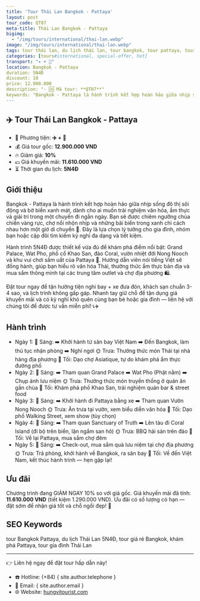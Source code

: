 ```yaml
---
title: 'Tour Thái Lan Bangkok - Pattaya'
layout: post
tour_code: QT07
meta-title: Thái Lan Bangkok - Pattaya
bigimg:
  - "/img/tours/international/thai-lan.webp"
image: "/img/tours/international/thai-lan.webp"
tags: tour thái lan, du lịch thái lan, tour bangkok, tour pattaya, tour quốc tế
categories: [tours#international, special-offer, hot]
transport: "✈️ + 🚌"
location: Bangkok - Pattaya
duration: 5N4Đ
discount: 10
price: 12.900.000
description: "- 🆔 Mã tour: **QT07**"
keywords: "Bangkok - Pattaya là hành trình kết hợp hoàn hảo giữa nhịp sống đô thị sôi động và bờ biển xanh mát, dành cho ai muốn trải nghiệm văn hóa, ẩm thực và giải trí trong một chuyến đi ngắn ngày. Bạn sẽ được chiêm ngưỡng chùa chiền vàng rực, chợ nổi nhộn nhịp và những bãi biển trong xanh chỉ cách nhau hơn một giờ di chuyển 🚤. Đây là lựa chọn lý tưởng cho gia đình, nhóm bạn hoặc cặp đôi tìm kiếm kỳ nghỉ đa dạng và tiết kiệm."
---
```


## ✈️ Tour Thái Lan Bangkok - Pattaya

- 🚗 Phương tiện: **✈️ + 🚌**
- 💰 Giá tour gốc: **12.900.000 VND**
- 🔥 Giảm giá: **10%**
- 💵 Giá khuyến mãi: **11.610.000 VND**
- ⏳ Thời gian du lịch: **5N4Đ**

## Giới thiệu
Bangkok - Pattaya là hành trình kết hợp hoàn hảo giữa nhịp sống đô thị sôi động và bờ biển xanh mát, dành cho ai muốn trải nghiệm văn hóa, ẩm thực và giải trí trong một chuyến đi ngắn ngày. Bạn sẽ được chiêm ngưỡng chùa chiền vàng rực, chợ nổi nhộn nhịp và những bãi biển trong xanh chỉ cách nhau hơn một giờ di chuyển 🚤. Đây là lựa chọn lý tưởng cho gia đình, nhóm bạn hoặc cặp đôi tìm kiếm kỳ nghỉ đa dạng và tiết kiệm.

Hành trình 5N4Đ được thiết kế vừa đủ để khám phá điểm nổi bật: Grand Palace, Wat Pho, phố cổ Khao San, đảo Coral, vườn nhiệt đới Nong Nooch và khu vui chơi sầm uất của Pattaya 🌴. Hướng dẫn viên nói tiếng Việt sẽ đồng hành, giúp bạn hiểu rõ văn hóa Thái, thưởng thức ẩm thực bản địa và mua sắm thông minh tại các trung tâm outlet và chợ địa phương 🛍️.

Đặt tour ngay để tận hưởng tiện nghi bay + xe đưa đón, khách sạn chuẩn 3-4 sao, và lịch trình không gấp gáp. Nhanh tay giữ chỗ để tận dụng giá khuyến mãi và có kỳ nghỉ khó quên cùng bạn bè hoặc gia đình — liên hệ với chúng tôi để được tư vấn miễn phí! 📞✈️

## Hành trình
- Ngày 1:
  🌅 Sáng: ➡️ Khởi hành từ sân bay Việt Nam ➡️ Đến Bangkok, làm thủ tục nhận phòng ➡️ Nghỉ ngơi
  🌞 Trưa: Thưởng thức món Thái tại nhà hàng địa phương
  🌙 Tối: Dạo chợ Asiatique, tự do khám phá ẩm thực đường phố
- Ngày 2:
  🌅 Sáng: ➡️ Tham quan Grand Palace ➡️ Wat Pho (Phật nằm) ➡️ Chụp ảnh lưu niệm
  🌞 Trưa: Thưởng thức món truyền thống ở quán ăn gần chùa
  🌙 Tối: Khám phá phố Khao San, trải nghiệm quán bar & street food
- Ngày 3:
  🌅 Sáng: ➡️ Khởi hành đi Pattaya bằng xe ➡️ Tham quan Vườn Nong Nooch
  🌞 Trưa: Ăn trưa tại vườn, xem biểu diễn văn hóa
  🌙 Tối: Dạo phố Walking Street, xem show (tùy chọn)
- Ngày 4:
  🌅 Sáng: ➡️ Tham quan Sanctuary of Truth ➡️ Lên tàu đi Coral Island (đi bộ trên biển, lặn ngắm san hô)
  🌞 Trưa: BBQ hải sản trên đảo
  🌙 Tối: Về lại Pattaya, mua sắm chợ đêm
- Ngày 5:
  🌅 Sáng: ➡️ Check-out, mua sắm quà lưu niệm tại chợ địa phương
  🌞 Trưa: Trả phòng, khởi hành về Bangkok, ra sân bay
  🌙 Tối: Về đến Việt Nam, kết thúc hành trình — hẹn gặp lại!

## Ưu đãi
Chương trình đang GIẢM NGAY 10% so với giá gốc. Giá khuyến mãi đã tính: **11.610.000 VND** (tiết kiệm 1.290.000 VND). Ưu đãi có số lượng có hạn — đặt sớm để nhận giá tốt và chỗ ngồi đẹp! 🎉

## SEO Keywords
tour Bangkok Pattaya, du lịch Thái Lan 5N4Đ, tour giá rẻ Bangkok, khám phá Pattaya, tour gia đình Thái Lan

---

👉 Liên hệ ngay để đặt tour hấp dẫn này!

- ☎️ Hotline: (+84) { site.author.telephone }
- 📧 Email: { site.author.email }
- 🌐 Website: [hungvitourist.com](https://hungvitourist.com)

